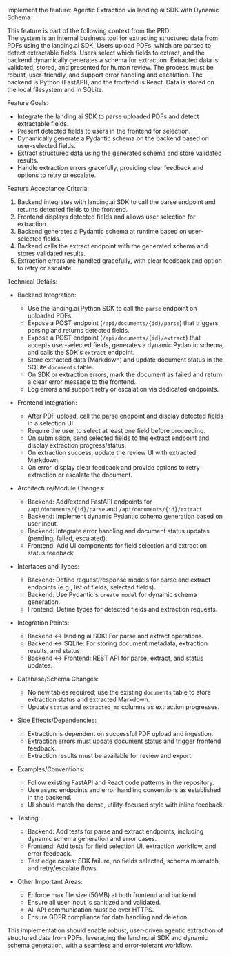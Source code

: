 <!-- feature_id: cmdwfkc5u00qn4ny8egli3e2v -->

Implement the feature: Agentic Extraction via landing.ai SDK with Dynamic Schema

This feature is part of the following context from the PRD:  
The system is an internal business tool for extracting structured data from PDFs using the landing.ai SDK. Users upload PDFs, which are parsed to detect extractable fields. Users select which fields to extract, and the backend dynamically generates a schema for extraction. Extracted data is validated, stored, and presented for human review. The process must be robust, user-friendly, and support error handling and escalation. The backend is Python (FastAPI), and the frontend is React. Data is stored on the local filesystem and in SQLite.

Feature Goals:
- Integrate the landing.ai SDK to parse uploaded PDFs and detect extractable fields.
- Present detected fields to users in the frontend for selection.
- Dynamically generate a Pydantic schema on the backend based on user-selected fields.
- Extract structured data using the generated schema and store validated results.
- Handle extraction errors gracefully, providing clear feedback and options to retry or escalate.

Feature Acceptance Criteria:
1. Backend integrates with landing.ai SDK to call the parse endpoint and returns detected fields to the frontend.
2. Frontend displays detected fields and allows user selection for extraction.
3. Backend generates a Pydantic schema at runtime based on user-selected fields.
4. Backend calls the extract endpoint with the generated schema and stores validated results.
5. Extraction errors are handled gracefully, with clear feedback and option to retry or escalate.

Technical Details:

- Backend Integration:
  - Use the landing.ai Python SDK to call the `parse` endpoint on uploaded PDFs.
  - Expose a POST endpoint (`/api/documents/{id}/parse`) that triggers parsing and returns detected fields.
  - Expose a POST endpoint (`/api/documents/{id}/extract`) that accepts user-selected fields, generates a dynamic Pydantic schema, and calls the SDK's `extract` endpoint.
  - Store extracted data (Markdown) and update document status in the SQLite `documents` table.
  - On SDK or extraction errors, mark the document as failed and return a clear error message to the frontend.
  - Log errors and support retry or escalation via dedicated endpoints.

- Frontend Integration:
  - After PDF upload, call the parse endpoint and display detected fields in a selection UI.
  - Require the user to select at least one field before proceeding.
  - On submission, send selected fields to the extract endpoint and display extraction progress/status.
  - On extraction success, update the review UI with extracted Markdown.
  - On error, display clear feedback and provide options to retry extraction or escalate the document.

- Architecture/Module Changes:
  - Backend: Add/extend FastAPI endpoints for `/api/documents/{id}/parse` and `/api/documents/{id}/extract`.
  - Backend: Implement dynamic Pydantic schema generation based on user input.
  - Backend: Integrate error handling and document status updates (pending, failed, escalated).
  - Frontend: Add UI components for field selection and extraction status feedback.

- Interfaces and Types:
  - Backend: Define request/response models for parse and extract endpoints (e.g., list of fields, selected fields).
  - Backend: Use Pydantic's `create_model` for dynamic schema generation.
  - Frontend: Define types for detected fields and extraction requests.

- Integration Points:
  - Backend <-> landing.ai SDK: For parse and extract operations.
  - Backend <-> SQLite: For storing document metadata, extraction results, and status.
  - Backend <-> Frontend: REST API for parse, extract, and status updates.

- Database/Schema Changes:
  - No new tables required; use the existing `documents` table to store extraction status and extracted Markdown.
  - Update `status` and `extracted_md` columns as extraction progresses.

- Side Effects/Dependencies:
  - Extraction is dependent on successful PDF upload and ingestion.
  - Extraction errors must update document status and trigger frontend feedback.
  - Extraction results must be available for review and export.

- Examples/Conventions:
  - Follow existing FastAPI and React code patterns in the repository.
  - Use async endpoints and error handling conventions as established in the backend.
  - UI should match the dense, utility-focused style with inline feedback.

- Testing:
  - Backend: Add tests for parse and extract endpoints, including dynamic schema generation and error cases.
  - Frontend: Add tests for field selection UI, extraction workflow, and error feedback.
  - Test edge cases: SDK failure, no fields selected, schema mismatch, and retry/escalate flows.

- Other Important Areas:
  - Enforce max file size (50MB) at both frontend and backend.
  - Ensure all user input is sanitized and validated.
  - All API communication must be over HTTPS.
  - Ensure GDPR compliance for data handling and deletion.

This implementation should enable robust, user-driven agentic extraction of structured data from PDFs, leveraging the landing.ai SDK and dynamic schema generation, with a seamless and error-tolerant workflow.